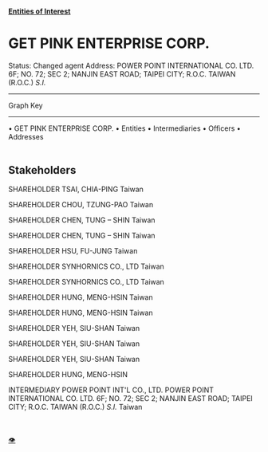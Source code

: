 #### [Entities of Interest](/list.html)
<link rel="stylesheet" type="text/css" href="../../assets/style.css">

<style>
body{background-image:url("http://eoi-graphs.s3-website-eu-west-1.amazonaws.com/GET_PINK_ENTERPRISE_CORP..png");background-repeat: no-repeat;background-size: contain;}
.markdown>p>span{background-color: white;}
</style>

# GET PINK ENTERPRISE CORP.
<span>Status: Changed agent
Address: POWER POINT INTERNATIONAL CO. LTD. 6F; NO. 72; SEC 2; NANJIN EAST ROAD; TAIPEI CITY; R.O.C. TAIWAN (R.O.C.) *S.I.*
</span>

---



<div class="legend">
Graph Key
<hr>
<span class="focus">• GET PINK ENTERPRISE CORP.</span>
<span class="entity">• Entities</span>
<span class="intermediary">• Intermediaries</span>
<span class="officer">• Officers</span>
<span class="address">• Addresses</span>
</div><br>


## Stakeholders
<span>SHAREHOLDER
TSAI, CHIA-PING
Taiwan
</span>

<span>SHAREHOLDER
CHOU, TZUNG-PAO
Taiwan
</span>

<span>SHAREHOLDER
CHEN, TUNG – SHIN
Taiwan
</span>

<span>SHAREHOLDER
CHEN, TUNG – SHIN
Taiwan
</span>

<span>SHAREHOLDER
HSU, FU-JUNG
Taiwan
</span>

<span>SHAREHOLDER
SYNHORNICS CO., LTD
Taiwan
</span>

<span>SHAREHOLDER
SYNHORNICS CO., LTD
Taiwan
</span>

<span>SHAREHOLDER
HUNG, MENG-HSIN
Taiwan
</span>

<span>SHAREHOLDER
HUNG, MENG-HSIN
Taiwan
</span>

<span>SHAREHOLDER
YEH, SIU-SHAN
Taiwan
</span>

<span>SHAREHOLDER
YEH, SIU-SHAN
Taiwan
</span>

<span>SHAREHOLDER
YEH, SIU-SHAN
Taiwan
</span>

<span>SHAREHOLDER
HUNG, MENG-HSIN
</span>

<span>INTERMEDIARY
POWER POINT INT'L CO., LTD.
POWER POINT INTERNATIONAL CO. LTD. 6F; NO. 72; SEC 2; NANJIN EAST ROAD; TAIPEI CITY; R.O.C. TAIWAN (R.O.C.) *S.I.*
Taiwan
</span>


<br><br><a class="contribute_button" href="Readme.md">👁</a>